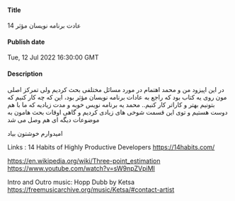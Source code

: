 #### Title
14 عادت برنامه نویسان مؤثر
#### Publish date
Tue, 12 Jul 2022 16:30:00 GMT
#### Description
در این اپیزود من و محمد اهتمام در مورد مسائل مختلفی بحث کردیم ولی تمرکز اصلی مون روی یه کتاب بود که راجع به عادات برنامه نویسان مؤثر بود، این که چه کار کنیم که بتونیم بهتر و کاراتر کار کنیم.. 
محمد یه برنامه نویس خوبه و مدت زیادیه که ما با هم دوست هستیم و توی این قسمت شوخی های زیادی کردیم و گاهی اوقات بحث هامون به موضوعات دیگه ای هم وصل می شد

امیدوارم خوشتون بیاد



Links : 
14 Habits of Highly Productive Developers
https://14habits.com/

https://en.wikipedia.org/wiki/Three-point_estimation
https://www.youtube.com/watch?v=sW9npZVpiMI


Intro and Outro music:
Hopp Dubb
by Ketsa
https://freemusicarchive.org/music/Ketsa/#contact-artist
